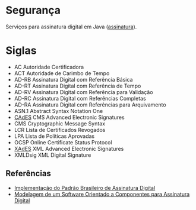 # Segurança

Serviços para assinatura digital em Java ([assinatura](assinatura)).

# Siglas

- AC Autoridade Certificadora
- ACT Autoridade de Carimbo de Tempo
- AD-RB Assinatura Digital com Referência Básica
- AD-RT Assinatura Digital com Referência de Tempo
- AD-RV Assinatura Digital com Referência para Validação
- AD-RC Assinatura Digital com Referências Completas
- AD-RA Assinatura Digital com Referências para Arquivamento
- ASN.1 Abstract Syntax Notation One
- [CAdES](https://datatracker.ietf.org/doc/html/rfc5126.html) CMS Advanced Electronic Signatures
- CMS Cryptographic Message Syntax
- LCR Lista de Certificados Revogados
- LPA Lista de Políticas Aprovadas
- OCSP Online Certificate Status Protocol
- [XAdES](https://www.w3.org/TR/XAdES/) XML Advanced Electronic Signatures
- XMLDsig XML Digital Signature

## Referências

- [Implementação do Padrão Brasileiro de Assinatura Digital](https://repositorio.ufsc.br/handle/123456789/184587)
- [Modelagem de um Software Orientado a Componentes para Assinatura Digital](https://repositorio.ufsc.br/handle/123456789/184160)
